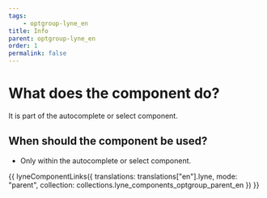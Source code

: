 ```yaml
---
tags: 
    - optgroup-lyne_en
title: Info
parent: optgroup-lyne_en
order: 1
permalink: false
---
```


# What does the component do?
It is part of the autocomplete or select component.

## When should the component be used?
* Only within the autocomplete or select component.

{{ lyneComponentLinks({
  translations: translations["en"].lyne,
  mode: "parent",
  collection: collections.lyne_components_optgroup_parent_en
}) }}